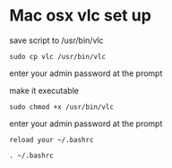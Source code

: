 # Mac osx vlc set up

save script to  /usr/bin/vlc

	sudo cp vlc /usr/bin/vlc

enter your admin password at the prompt

make it executable

	sudo chmod +x /usr/bin/vlc

enter your admin password at the prompt

	reload your ~/.bashrc

	. ~/.bashrc

